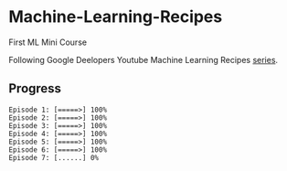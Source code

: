 # Machine-Learning-Recipes
First ML Mini Course

Following Google Deelopers Youtube Machine Learning Recipes [series](https://www.youtube.com/playlist?list=PLOU2XLYxmsIIuiBfYad6rFYQU_jL2ryal).

## Progress
	Episode 1: [=====>] 100%
	Episode 2: [=====>] 100%
	Episode 3: [=====>] 100%
	Episode 4: [=====>] 100%
	Episode 5: [=====>] 100%
	Episode 6: [=====>] 100%		
	Episode 7: [......] 0%
